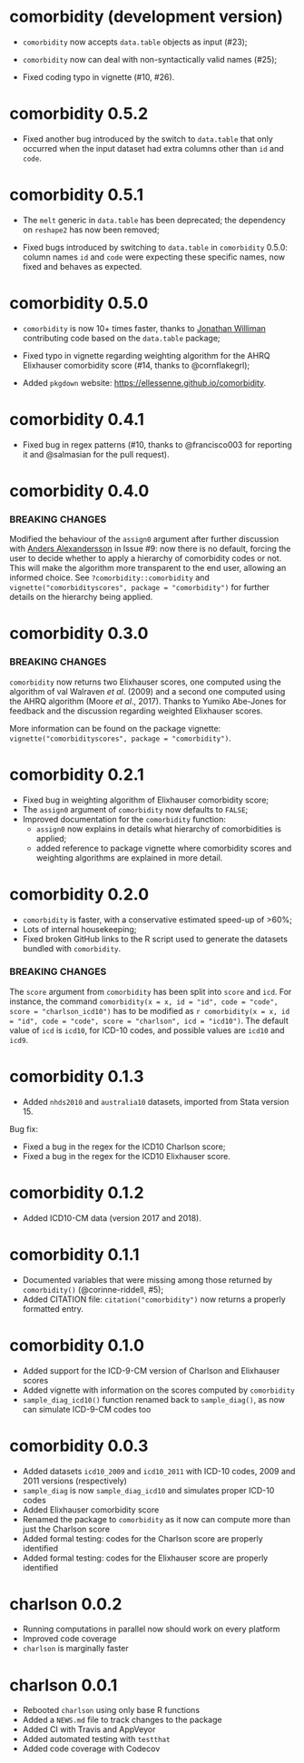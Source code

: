 # comorbidity (development version)

* `comorbidity` now accepts `data.table` objects as input (#23);

* `comorbidity` now can deal with non-syntactically valid names (#25);

* Fixed coding typo in vignette (#10, #26).

# comorbidity 0.5.2

* Fixed another bug introduced by the switch to `data.table` that only occurred when the input dataset had extra columns other than `id` and `code`.

# comorbidity 0.5.1

* The `melt` generic in `data.table` has been deprecated; the dependency on `reshape2` has now been removed;

* Fixed bugs introduced by switching to `data.table` in `comorbidity` 0.5.0: column names `id` and `code` were expecting these specific names, now fixed and behaves as expected.

# comorbidity 0.5.0

* `comorbidity` is now 10+ times faster, thanks to [Jonathan Williman](https://github.com/jwilliman) contributing code based on the `data.table` package;

* Fixed typo in vignette regarding weighting algorithm for the AHRQ Elixhauser comorbidity score (#14, thanks to @cornflakegrl);

* Added `pkgdown` website: https://ellessenne.github.io/comorbidity.

# comorbidity 0.4.1

* Fixed bug in regex patterns (#10, thanks to @francisco003 for reporting it and @salmasian for the pull request).

# comorbidity 0.4.0

### BREAKING CHANGES

Modified the behaviour of the `assign0` argument after further discussion with [Anders Alexandersson](https://github.com/aalexandersson) in Issue #9: now there is no default, forcing the user to decide whether to apply a hierarchy of comorbidity codes or not. This will make the algorithm more transparent to the end user, allowing an informed choice. See `?comorbidity::comorbidity` and `vignette("comorbidityscores", package = "comorbidity")` for further details on the hierarchy being applied.

# comorbidity 0.3.0

### BREAKING CHANGES

`comorbidity` now returns two Elixhauser scores, one computed using the algorithm of val Walraven _et al_. (2009) and a second one computed using the AHRQ algorithm (Moore _et al_., 2017). Thanks to Yumiko Abe-Jones for feedback and the discussion regarding weighted Elixhauser scores.

More information can be found on the package vignette: `vignette("comorbidityscores", package = "comorbidity")`.

# comorbidity 0.2.1

* Fixed bug in weighting algorithm of Elixhauser comorbidity score;
* The `assign0` argument of `comorbidity` now defaults to `FALSE`;
* Improved documentation for the `comorbidity` function:
    - `assign0` now explains in details what hierarchy of comorbidities is applied;
    - added reference to package vignette where comorbidity scores and weighting algorithms are explained in more detail.

# comorbidity 0.2.0

* `comorbidity` is faster, with a conservative estimated speed-up of >60%;
* Lots of internal housekeeping;
* Fixed broken GitHub links to the R script used to generate the datasets bundled with `comorbidity`.

### BREAKING CHANGES

The `score` argument from `comorbidity` has been split into `score` and `icd`. For instance, the command `comorbidity(x = x, id = "id", code = "code", score = "charlson_icd10")` has to be modified as `r comorbidity(x = x, id = "id", code = "code", score = "charlson", icd = "icd10")`. The default value of `icd` is `icd10`, for ICD-10 codes, and possible values are `icd10` and `icd9`.

# comorbidity 0.1.3

* Added `nhds2010` and `australia10` datasets, imported from Stata version 15.

Bug fix:
* Fixed a bug in the regex for the ICD10 Charlson score;
* Fixed a bug in the regex for the ICD10 Elixhauser score.

# comorbidity 0.1.2

* Added ICD10-CM data (version 2017 and 2018).

# comorbidity 0.1.1

* Documented variables that were missing among those returned by `comorbidity()` (@corinne-riddell, #5);
* Added CITATION file: `citation("comorbidity")` now returns a properly formatted entry.

# comorbidity 0.1.0

* Added support for the ICD-9-CM version of Charlson and Elixhauser scores
* Added vignette with information on the scores computed by `comorbidity`
* `sample_diag_icd10()` function renamed back to `sample_diag()`, as now can simulate ICD-9-CM codes too

# comorbidity 0.0.3

* Added datasets `icd10_2009` and `icd10_2011` with ICD-10 codes, 2009 and 2011 versions (respectively)
* `sample_diag` is now `sample_diag_icd10` and simulates proper ICD-10 codes
* Added Elixhauser comorbidity score
* Renamed the package to `comorbidity` as it now can compute more than just the Charlson score
* Added formal testing: codes for the Charlson score are properly identified
* Added formal testing: codes for the Elixhauser score are properly identified

# charlson 0.0.2

* Running computations in parallel now should work on every platform
* Improved code coverage
* `charlson` is marginally faster

# charlson 0.0.1

* Rebooted `charlson` using only base R functions
* Added a `NEWS.md` file to track changes to the package
* Added CI with Travis and AppVeyor
* Added automated testing with `testthat`
* Added code coverage with Codecov
